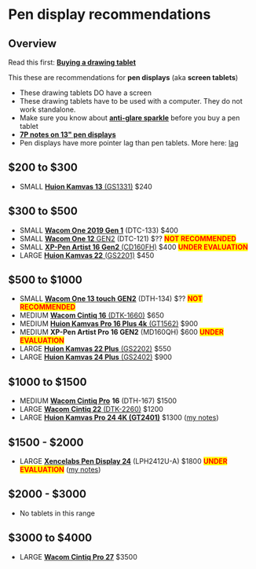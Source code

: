 # Pen display recommendations

## Overview

Read this first: [**Buying a drawing tablet**](../) &#x20;

This these are recommendations for **pen displays** (aka **screen tablets**)

* These drawing tablets DO have a screen&#x20;
* These drawing tablets have to be used with a computer. They do not work standalone.
* Make sure you know about [**anti-glare sparkle**](../../guides/pen-displays/anti-glare-sparkle.md) before you buy a pen tablet
* [**7P notes on 13" pen displays**](../../7p-notes/7p-notes-other/7p-notes-huion-gs1331-xppen-cd130fh.md)&#x20;
* Pen displays have more pointer lag than pen tablets. More here: [lag](../../guides/core-features/lag.md)&#x20;

## $200 to $300 &#x20;

* SMALL [**Huion Kamvas 13** (GS1331)](../../product-info/huion/huion-kamvas/huion-kamvas-13-gs1331.md) $240&#x20;

## $300 to $500

* SMALL [**Wacom One 2019 Gen 1**](../../product-info/wacom/wacom-one-dtc-133/) (DTC-133) $400&#x20;
* SMALL [**Wacom One 12** GEN2](../../product-info/wacom/wacom-one-gen2-drawing-tablets/) (DTC-121) $?? <mark style="color:red;">**NOT RECOMMENDED**</mark>
* SMALL [**XP-Pen Artist 16 Gen2** (CD160FH)](../../product-info/xp-pen/xp-pen-artist/xp-pen-artist-16-2nd-gen-cd160fh-1.md) $400 <mark style="color:red;">**UNDER EVALUATION**</mark>
* LARGE [**Huion Kamvas 22** (GS2201)](../../product-info/huion/huion-kamvas/huion-kamvas-22-gs2201.md) $450

## **$500 to $1000**

* SMALL [**Wacom One 13 touch** **GEN2**](../../product-info/wacom/wacom-one-gen2-drawing-tablets/) (DTH-134) $?? <mark style="color:red;">**NOT RECOMMENDED**</mark>
* MEDIUM [**Wacom Cintiq 16** (DTK-1660)](../../product-info/wacom/wacom-cintiq/wacom-cintiq-16-dtk-1660.md) $650
* MEDIUM [**Huion Kamvas Pro 16 Plus 4k** (GT1562)](../../product-info/huion/huion-kamvas-pro/huion-kamvas-pro-16-plus-4k-gt1562.md) $900
* MEDIUM **XP-Pen Artist Pro 16 GEN2** (MD160QH) $600 <mark style="color:red;">**UNDER EVALUATION**</mark>
* LARGE [**Huion Kamvas 22 Plus** (GS2202)](../../product-info/huion/huion-kamvas/huion-kamvas-22-plus-gs2202.md) $550&#x20;
* LARGE [**Huion Kamvas 24 Plus** (GS2402)](../../product-info/huion/huion-kamvas/huion-kamvas-24-plus-gs2402.md) $900&#x20;

## $1000 to $1500

* MEDIUM [**Wacom Cintiq Pro**](../../product-info/wacom/wacom-cintiq-pro/) **16** (DTH-167) $1500
* LARGE [**Wacom Cintiq 22** (DTK-2260)](../../product-info/wacom/wacom-cintiq/wacom-cintiq-22-dtk-2260.md) $1200
* LARGE [**Huion Kamvas Pro 24 4K (GT2401)**](../../product-info/huion/huion-kamvas-pro/huion-kamvas-24-pro-4k-gt2401.md) $1300 ([my notes](../../7p-notes/7p-notes-huion/7p-notes-huion-kamvas-pro-24-4k-gt2401.md))

## $1500 - $2000

* LARGE [**Xencelabs Pen Display 24**](../../product-info/xencelabs/xencelabs-pen-display-24.md) (LPH2412U-A) $1800  <mark style="color:red;">**UNDER EVALUATION**</mark> ([my notes](../../7p-notes/7p-notes-xencelabs/7p-notes-xencelabs-pen-display-24.md))

## $2000 - $3000

* No tablets in this range

## $3000 to $4000

* LARGE [**Wacom Cintiq Pro 27**](../../product-info/wacom/wacom-cintiq-pro/wacom-cintiq-pro-27-dth-271.md) $3500
